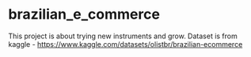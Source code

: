 # brazilian_e_commerce
This project is about trying new instruments and grow. Dataset is from kaggle - https://www.kaggle.com/datasets/olistbr/brazilian-ecommerce
